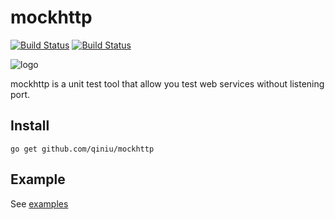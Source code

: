 mockhttp
========

[![Build Status](https://travis-ci.org/qiniu/mockhttp.png?branch=master)](https://travis-ci.org/qiniu/mockhttp) [![Build Status](https://drone.io/github.com/qiniu/mockhttp/status.png)](https://drone.io/github.com/qiniu/mockhttp/latest)

![logo](http://qiniutek.com/images/logo-2.png)

mockhttp is a unit test tool that allow you test web services without listening port.


## Install

```
go get github.com/qiniu/mockhttp
```

## Example

See [examples](https://github.com/qiniu/mockhttp/tree/develop/examples/basic)

